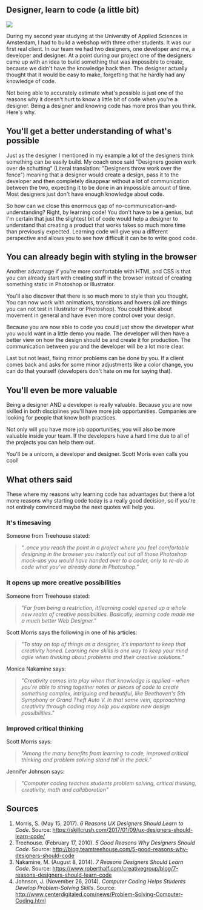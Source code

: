 ## Designer, learn to code (a little bit)
![](https://uploads.gravitatedesign.com/legacy/designeranddeveloper.jpg)

During my second year studying at the University of Applied Sciences in Amsterdam, I had to build a webshop with three other students. It was our first real client. In our team we had two designers, one developer and me, a developer and designer. At a point during our project one of the designers came up with an idea to build something that was impossible to create, because we didn't have the knowledge back then. The designer actually thought that it would be easy to make, forgetting that he hardly had any knowledge of code.

Not being able to accurately estimate what's possible is just one of the reasons why it doesn't hurt to know a little bit of code when you're a designer. Being a designer and knowing code has more pros than you think. Here's why.

## You'll get a better understanding of what's possible
Just as the designer I mentioned in my example a lot of the designers think something can be easily build. My coach once said "Designers gooien werk over de schutting" (Literal translation: "Designers throw work over the fence") meaning that a designer would create a design, pass it to the developer and then completely disappear without a lot of communication between the two, expecting it to be done in an impossible amount of time. Most designers just don't have enough knowledge about code.

So how can we close this enormous gap of no-communication-and-understanding? Right, by learning code! You don't have to be a genius, but I'm certain that just the slightest bit of code would help a designer to understand that creating a product that works takes so much more time than previously expected. Learning code will give you a different perspective and allows you to see how difficult it can be to write good code.

## You can already begin with styling in the browser
Another advantage if you're more comfortable with HTML and CSS is that you can already start with creating stuff in the browser instead of creating something static in Photoshop or Illustrator.

You'll also discover that there is so much more to style than you thought. You can now work with animations, transitions and hovers (all are things you can not test in Illustrator or Photoshop). You could think about movement in general and have even more control over your design.

Because you are now able to code you could just show the developer what you would want in a little demo you made. The developer will then have a better view on how the design should be and create it for production. The communication between you and the developer will be a lot more clear.

Last but not least, fixing minor problems can be done by you. If a client comes back and asks for some minor adjustments like a color change, you can do that yourself (developers don't hate on me for saying that).

## You'll even be more valuable
Being a designer AND a developer is really valuable. Because you are now skilled in both disciplines you'll have more job opportunities. Companies are looking for people that know both practices.

Not only will you have more job opportunities, you will also be more valuable inside your team. If the developers have a hard time due to all of the projects you can help them out.

You'll be a unicorn, a developer and designer. Scott Moris even calls you cool!

## What others said
These where my reasons why learning code has advantages but there a lot more reasons why starting code today is a really good decision, so if you're not entirely convinced maybe the next quotes will help you.

### It's timesaving
Someone from Treehouse stated:
> *"..once you reach the point in a project where you feel comfortable designing in the browser you instantly cut out all those Photoshop mock-ups you would have handed over to a coder, only to re-do in code what you’ve already done in Photoshop."*

### It opens up more creative possibilities
Someone from Treehouse stated:
> *"Far from being a restriction, it(learning code) opened up a whole new realm of creative possibilities. Basically, learning code made me a much better Web Designer."*

Scott Morris says the following in one of his articles:
> *"To stay on top of things as a designer, it’s important to keep that creativity honed. Learning new skills is one way to keep your mind agile when thinking about problems and their creative solutions."*

Monica Nakamine says:
> *"Creativity comes into play when that knowledge is applied – when you're able to string together notes or pieces of code to create something complex, intriguing and beautiful, like Beethoven's 5th Symphony or Grand Theft Auto V. In that same vein, approaching creativity through coding may help you explore new design possibilities."*

### Improved critical thinking
Scott Morris says:
> *"Among the many benefits from learning to code, improved critical thinking and problem solving stand tall in the pack."*

Jennifer Johnson says:
> *"Computer coding teaches students problem solving, critical thinking, creativity, math and collaboration"*

## Sources
1. Morris, S. (May 15, 2017). *6 Reasons UX Designers Should Learn to Code*. Source: https://skillcrush.com/2017/01/09/ux-designers-should-learn-code/
2. Treehouse. (February 17, 2010). *5 Good Reasons Why Designers Should Code*. Source:
http://blog.teamtreehouse.com/5-good-reasons-why-designers-should-code
3. Nakamine, M. (August 8, 2014). *7 Reasons Designers Should Learn Code*. Source:
https://www.roberthalf.com/creativegroup/blog/7-reasons-designers-should-learn-code
4. Johnson, J. (November 26, 2014). *Computer Coding Helps Students Develop Problem-Solving Skills*. Source:
http://www.centerdigitaled.com/news/Problem-Solving-Computer-Coding.html
